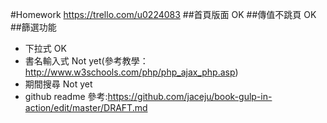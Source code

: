 #Homework
https://trello.com/u0224083
##首頁版面 OK
##傳值不跳頁 OK
##篩選功能
* 下拉式 OK
* 書名輸入式 Not yet(參考教學：http://www.w3schools.com/php/php_ajax_php.asp)
* 期間搜尋 Not yet
* github readme 參考:https://github.com/jaceju/book-gulp-in-action/edit/master/DRAFT.md
